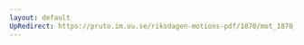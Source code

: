 ```yaml
---
layout: default
UpRedirect: https://pruto.im.uu.se/riksdagen-motions-pdf/1870/mot_1870__ak__112/mot_1870__ak__112-001.pdf
---
```

